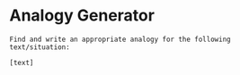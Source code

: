 # Analogy Generator

`Find and write an appropriate analogy for the following text/situation:`

`[text]`
